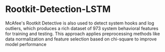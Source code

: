 # Rootkit-Detection-LSTM
McAfee's Rootkit Detective is also used to detect system hooks and log outliers, which produces a rich dataset of 973 system behavioral features for training and testing. This approach applies preprocessing methods like data normalization and feature selection based on chi-square to improve model performance
